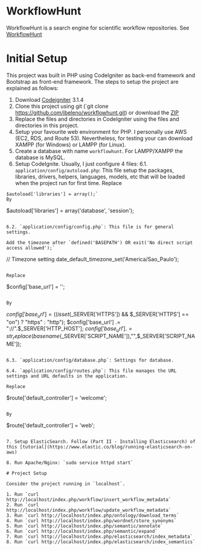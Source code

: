 # WorkflowHunt

WorkflowHunt is a search engine for scientific workflow repositories. See [WorkflowHunt](http://workflowhunt.com/)

# Initial Setup

This project was built in PHP using CodeIgniter as back-end framework and Bootstrap as front-end framework. The steps to setup the project are explained as follows:

1. Download [Codeigniter](https://www.codeigniter.com/) 3.1.4 
2. Clone this project using git (`git clone https://github.com/jbeleno/workflowhunt.git) or download the [ZIP](https://github.com/jbeleno/workflowhunt/archive/master.zip)
3. Replace the files and directories in CodeIgniter using the files and directories in this project.
4. Setup your favourite web environment for PHP. I personally use AWS (EC2, RDS, and Route 53). Nevertheless, for testing your can download XAMPP (for Windows) or LAMPP (for Linux).
5. Create a database with name `workflowhunt`. For LAMPP/XAMPP the database is MySQL.
6. Setup CodeIgnite. Usually, I just configure 4 files:
6.1. `application/config/autoload.php`: This file setup the packages, libraries, drivers, helpers, languages, models, etc that will be loaded when the project run for first time. 
Replace 

```
$autoload['libraries'] = array();` 
By 

```
$autoload['libraries'] = array('database', 'session');
```

6.2. `application/config/config.php`: This file is for general settings.

Add the timezone after `defined('BASEPATH') OR exit('No direct script access allowed');`

```
// Timezone setting
date_default_timezone_set('America/Sao_Paulo');
```

Replace

```
$config['base_url'] = '';
```

By

```
$config['base_url'] = ((isset($_SERVER['HTTPS']) && $_SERVER['HTTPS'] == "on") ? "https" : "http");
$config['base_url'] .= "://".$_SERVER['HTTP_HOST'];
$config['base_url'] .= str_replace(basename($_SERVER['SCRIPT_NAME']),"",$_SERVER['SCRIPT_NAME']);
```

6.3. `application/config/database.php`: Settings for database.

6.4. `application/config/routes.php`: This file manages the URL settings and URL defaults in the application.

Replace 
```
$route['default_controller'] = 'welcome';
```

By
```
$route['default_controller'] = 'web';
```

7. Setup ElasticSearch. Follow (Part II - Installing Elasticsearch) of this [tutorial](https://www.elastic.co/blog/running-elasticsearch-on-aws)

8. Run Apache/Nginx: `sudo service httpd start`

# Project Setup

Consider the project running in `localhost`.

1. Run `curl http://localhost/index.php/workflow/insert_workflow_metadata`
2. Run `curl http://localhost/index.php/workflow/update_workflow_metadata`
3. Run `curl http://localhost/index.php/ontology/download_terms`
4. Run `curl http://localhost/index.php/wordnet/store_synonyms`
5. Run `curl http://localhost/index.php/semantic/annotate`
6. Run `curl http://localhost/index.php/semantic/expand`
7. Run `curl http://localhost/index.php/elasticsearch/index_metadata`
8. Run `curl http://localhost/index.php/elasticsearch/index_semantics`


	